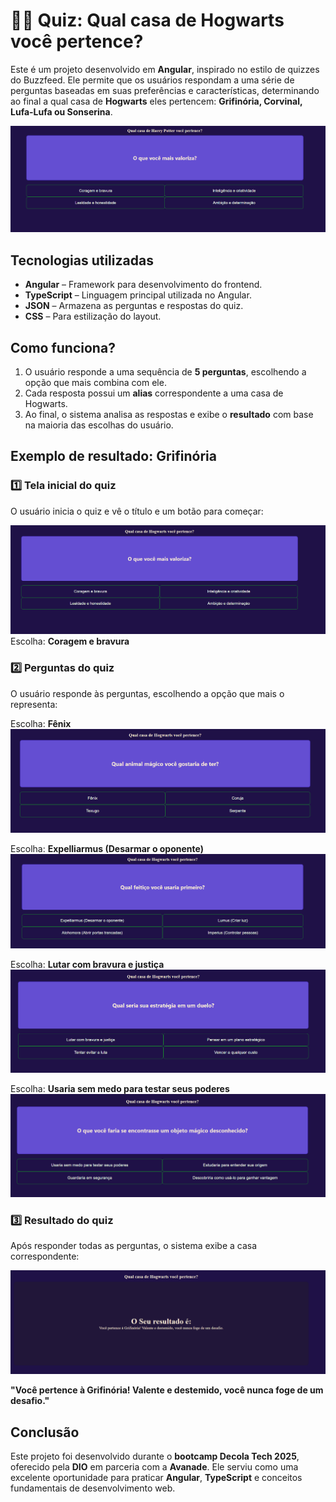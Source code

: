 # 🧙‍♂️ Quiz: Qual casa de Hogwarts você pertence?

Este é um projeto desenvolvido em **Angular**, inspirado no estilo de quizzes do Buzzfeed. Ele permite que os usuários respondam a uma série de perguntas baseadas em suas preferências e características, determinando ao final a qual casa de **Hogwarts** eles pertencem: **Grifinória, Corvinal, Lufa-Lufa ou Sonserina**.

![Print do Quiz](./src/assets/imgs/print-quiz-buzzfeed.png)

## Tecnologias utilizadas
- **Angular** – Framework para desenvolvimento do frontend.
- **TypeScript** – Linguagem principal utilizada no Angular.
- **JSON** – Armazena as perguntas e respostas do quiz.
- **CSS** – Para estilização do layout.

## Como funciona?
1. O usuário responde a uma sequência de **5 perguntas**, escolhendo a opção que mais combina com ele.
2. Cada resposta possui um **alias** correspondente a uma casa de Hogwarts.
3. Ao final, o sistema analisa as respostas e exibe o **resultado** com base na maioria das escolhas do usuário.

## Exemplo de resultado: Grifinória

### 1️⃣ Tela inicial do quiz
O usuário inicia o quiz e vê o título e um botão para começar:


![home](./src/assets/imgs/home-harry-image.png)
Escolha: **Coragem e bravura**

### 2️⃣ Perguntas do quiz
O usuário responde às perguntas, escolhendo a opção que mais o representa:

Escolha: **Fênix**
![Pergunta 1](./src/assets/imgs/home2-harry-image.png)


Escolha: **Expelliarmus (Desarmar o oponente)**
![Pergunta 2](./src/assets/imgs/home3-harry-image.png)


Escolha: **Lutar com bravura e justiça**
![Pergunta 3](./src/assets/imgs/home4-harry-image.png)


Escolha: **Usaria sem medo para testar seus poderes**
![Pergunta 4](./src/assets/imgs/home5-harry-image.png)


### 3️⃣ Resultado do quiz
Após responder todas as perguntas, o sistema exibe a casa correspondente:

![Resposta](./src/assets/imgs/home6-harry-image.png)

**"Você pertence à Grifinória! Valente e destemido, você nunca foge de um desafio."**

## Conclusão
Este projeto foi desenvolvido durante o **bootcamp Decola Tech 2025**, oferecido pela **DIO** em parceria com a **Avanade**. Ele serviu como uma excelente oportunidade para praticar **Angular**, **TypeScript** e conceitos fundamentais de desenvolvimento web.



